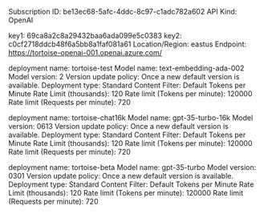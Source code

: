 

Subscription ID:  be13ec68-5afc-4ddc-8c97-c1adc782a602
API Kind: OpenAI


key1:    69ca8a2c8a29432baa6ada099e5c0383
key2:    c0cf2718ddcb48f6a5bb8a1faf081a61
Location/Region:    eastus
Endpoint:   https://tortoise-openai-001.openai.azure.com/

deployment name: tortoise-test
Model name: text-embedding-ada-002
Model version: 2
Version update policy: Once a new default version is available.
Deployment type: Standard
Content Filter: Default
Tokens per Minute Rate Limit (thousands): 120
Rate limit (Tokens per minute): 120000
Rate limit (Requests per minute): 720



deployment name: tortoise-chat16k
Model name: gpt-35-turbo-16k
Model version: 0613
Version update policy: Once a new default version is available.
Deployment type: Standard
Content Filter: Default
Tokens per Minute Rate Limit (thousands): 120
Rate limit (Tokens per minute): 120000
Rate limit (Requests per minute): 720


deployment name: tortoise-beta
Model name: gpt-35-turbo
Model version: 0301
Version update policy: Once a new default version is available.
Deployment type: Standard
Content Filter: Default
Tokens per Minute Rate Limit (thousands): 120
Rate limit (Tokens per minute): 120000
Rate limit (Requests per minute): 720

